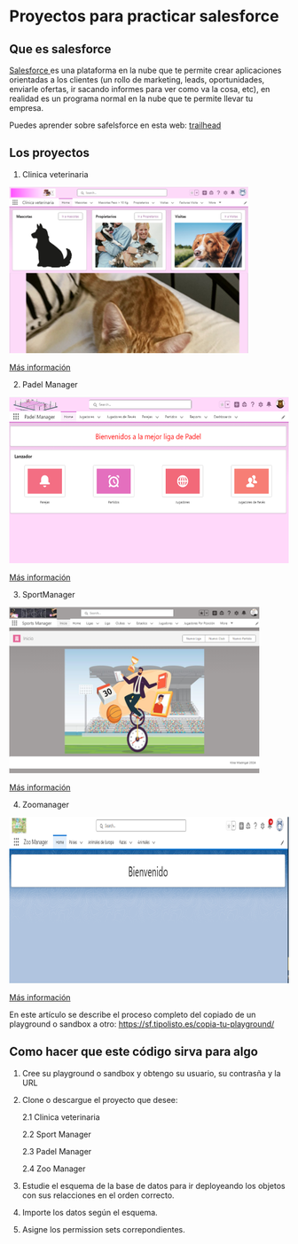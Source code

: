 # Proyectos para practicar salesforce

## Que es salesforce

<a href="https://www.salesforce.com/es/" target="_blanck">Salesforce </a>es una plataforma en la nube que te permite crear aplicaciones orientadas a los clientes (un rollo de marketing, leads, oportunidades, enviarle ofertas, ir sacando informes para ver como va la cosa, etc), en realidad es un programa normal en la nube que te permite llevar tu empresa.

Puedes aprender sobre safelsforce en esta web: <a href="https://trailhead.salesforce.com/es">trailhead</a>

## Los proyectos

1. Clinica veterinaria

<img src="ClinicaVeterinaria/assets/Captura1.PNG" height="300px" />

<a href="https://github.com/kikemadrigal/Salesforce-projects/blob/main/ClinicaVeterinaria/README.md">Más información</a> 

2. Padel Manager

<img src="PadelManager/assets/Captura1.PNG" height="300px" />

<a href="https://github.com/kikemadrigal/Salesforce-projects/blob/main/PadelManager/README.md">Más información</a> 

3. SportManager
   
<img src="SportManager/assets/Captura1.PNG" height="300px" />

<a href="https://github.com/kikemadrigal/Salesforce-projects/blob/main/SportManager/readme.md">Más información</a> 

4. Zoomanager

<img src="Zoomanager/assets/Captura1.PNG" height="300px" />

<a href="https://github.com/kikemadrigal/Salesforce-projects/blob/main/Zoomanager/README.md">Más información</a> 


En este artículo se describe el proceso completo del copiado de un playground o sandbox a otro: https://sf.tipolisto.es/copia-tu-playground/

## Como hacer que este código sirva para algo

1. Cree su playground o sandbox y obtengo su usuario, su contrasña y la URL

2. Clone o descargue el proyecto que desee:

   2.1 Clinica veterinaria

   2.2 Sport Manager

   2.3 Padel Manager

   2.4 Zoo Manager

3. Estudie el esquema de la base de datos para ir deployeando los objetos con sus relacciones en el orden correcto.

4. Importe los datos según el esquema.

5. Asigne los permission sets correpondientes.

